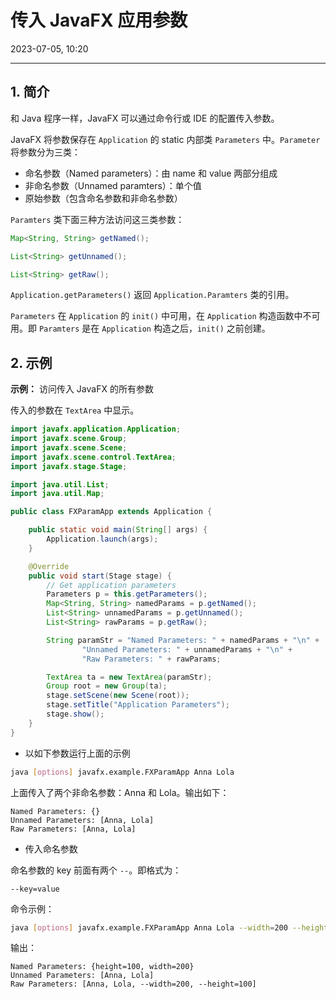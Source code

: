# 传入 JavaFX 应用参数

2023-07-05, 10:20
****
## 1. 简介

和 Java 程序一样，JavaFX 可以通过命令行或 IDE 的配置传入参数。

JavaFX 将参数保存在 `Application` 的 static 内部类 `Parameters` 中。`Parameter` 将参数分为三类：

- 命名参数（Named parameters）：由 name 和 value 两部分组成
- 非命名参数（Unnamed paramters）：单个值
- 原始参数（包含命名参数和非命名参数）

`Paramters` 类下面三种方法访问这三类参数：

```java
Map<String, String> getNamed();

List<String> getUnnamed();

List<String> getRaw();
```

`Application.getParameters()` 返回 `Application.Paramters` 类的引用。

`Parameters` 在 `Application` 的 `init()` 中可用，在 `Application` 构造函数中不可用。即 `Paramters` 是在 `Application` 构造之后，`init()` 之前创建。

## 2. 示例

**示例：**  访问传入 JavaFX 的所有参数

传入的参数在 `TextArea` 中显示。

```java
import javafx.application.Application;
import javafx.scene.Group;
import javafx.scene.Scene;
import javafx.scene.control.TextArea;
import javafx.stage.Stage;

import java.util.List;
import java.util.Map;

public class FXParamApp extends Application {

    public static void main(String[] args) {
        Application.launch(args);
    }

    @Override
    public void start(Stage stage) {
        // Get application parameters
        Parameters p = this.getParameters();
        Map<String, String> namedParams = p.getNamed();
        List<String> unnamedParams = p.getUnnamed();
        List<String> rawParams = p.getRaw();

        String paramStr = "Named Parameters: " + namedParams + "\n" +
                "Unnamed Parameters: " + unnamedParams + "\n" +
                "Raw Parameters: " + rawParams;

        TextArea ta = new TextArea(paramStr);
        Group root = new Group(ta);
        stage.setScene(new Scene(root));
        stage.setTitle("Application Parameters");
        stage.show();
    }
}
```

- 以如下参数运行上面的示例

```sh
java [options] javafx.example.FXParamApp Anna Lola
```

上面传入了两个非命名参数：Anna 和 Lola。输出如下：

```
Named Parameters: {}
Unnamed Parameters: [Anna, Lola]
Raw Parameters: [Anna, Lola]
```

- 传入命名参数

命名参数的 key 前面有两个 `--`。即格式为：

```
--key=value
```

命令示例：

```sh
java [options] javafx.example.FXParamApp Anna Lola --width=200 --height=100
```

输出：

```
Named Parameters: {height=100, width=200}
Unnamed Parameters: [Anna, Lola]
Raw Parameters: [Anna, Lola, --width=200, --height=100]
```

